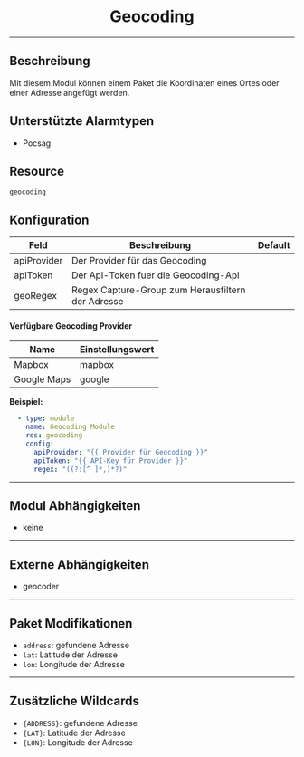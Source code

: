 # <center>Geocoding</center> 
---

## Beschreibung
Mit diesem Modul können einem Paket die Koordinaten eines Ortes oder einer Adresse angefügt werden.

## Unterstützte Alarmtypen
- Pocsag

## Resource
`geocoding`

## Konfiguration
|Feld|Beschreibung|Default|
|----|------------|-------|
apiProvider|Der Provider für das Geocoding|
apiToken|Der Api-Token fuer die Geocoding-Api|
geoRegex|Regex Capture-Group zum Herausfiltern der Adresse|

#### Verfügbare Geocoding Provider
|Name|Einstellungswert|
|----|------------|
|Mapbox|mapbox|
|Google Maps|google|

**Beispiel:**
```yaml
  - type: module
    name: Geocoding Module
    res: geocoding
    config:
      apiProvider: "{{ Provider für Geocoding }}"
      apiToken: "{{ API-Key für Provider }}"
      regex: "((?:[^ ]*,)*?)"
```

---
## Modul Abhängigkeiten
- keine

---
## Externe Abhängigkeiten
- geocoder

---
## Paket Modifikationen
- `address`: gefundene Adresse
- `lat`: Latitude der Adresse
- `lon`: Longitude der Adresse

---
## Zusätzliche Wildcards
- `{ADDRESS}`: gefundene Adresse
- `{LAT}`: Latitude der Adresse
- `{LON}`: Longitude der Adresse